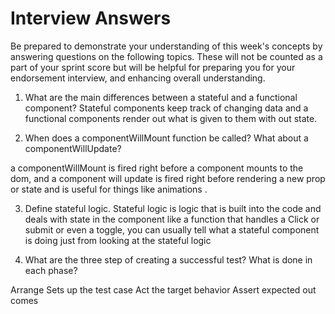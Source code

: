 # Interview Answers
Be prepared to demonstrate your understanding of this week's concepts by answering questions on the following topics. These will not be counted as a part of your sprint score but will be helpful for preparing you for your endorsement interview, and enhancing overall understanding.

1. What are the main differences between a stateful and a functional component?
Stateful components keep track of changing data and a functional components render out what is given to them with out state.

2. When does a componentWillMount function be called? What about a componentWillUpdate?

a componentWillMount is fired right before a component mounts to the dom, and a component will update is fired right before rendering a new prop or state and is useful for things like animations .

3. Define stateful logic.
Stateful logic is logic that is built into the code and deals with state in the component like a function that handles a Click or submit or even a toggle, you can usually tell what a stateful component is doing just from looking at the stateful logic

4. What are the three step of creating a successful test? What is done in each phase?

Arrange Sets up the test case
Act the target behavior 
Assert expected out comes